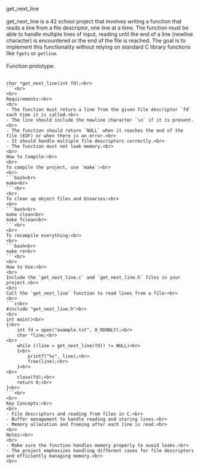 get_next_line<br>
<br>
get_next_line is a 42 school project that involves writing a function that reads a line from a file descriptor, one line at a time. The function must be able to handle multiple lines of input, reading until the end of a line (newline character) is encountered or the end of the file is reached. The goal is to implement this functionality without relying on standard C library functions like `fgets` or `getline`.<br>
<br>
Function prototype:<br>
<br>
```c<br>
char *get_next_line(int fd);<br>
```<br>
<br>
Requirements:<br>
<br>
- The function must return a line from the given file descriptor `fd` each time it is called.<br>
- The line should include the newline character `\n` if it is present.<br>
- The function should return `NULL` when it reaches the end of the file (EOF) or when there is an error.<br>
- It should handle multiple file descriptors correctly.<br>
- The function must not leak memory.<br>
<br>
How to Compile:<br>
<br>
To compile the project, use `make`:<br>
<br>
```bash<br>
make<br>
```<br>
<br>
To clean up object files and binaries:<br>
<br>
```bash<br>
make clean<br>
make fclean<br>
```<br>
<br>
To recompile everything:<br>
<br>
```bash<br>
make re<br>
```<br>
<br>
How to Use:<br>
<br>
Include the `get_next_line.c` and `get_next_line.h` files in your project.<br>
<br>
Call the `get_next_line` function to read lines from a file:<br>
<br>
```c<br>
#include "get_next_line.h"<br>
<br>
int main()<br>
{<br>
    int fd = open("example.txt", O_RDONLY);<br>
    char *line;<br>
<br>
    while ((line = get_next_line(fd)) != NULL)<br>
    {<br>
        printf("%s", line);<br>
        free(line);<br>
    }<br>
<br>
    close(fd);<br>
    return 0;<br>
}<br>
```<br>
<br>
Key Concepts:<br>
<br>
- File descriptors and reading from files in C.<br>
- Buffer management to handle reading and storing lines.<br>
- Memory allocation and freeing after each line is read.<br>
<br>
Notes:<br>
<br>
- Make sure the function handles memory properly to avoid leaks.<br>
- The project emphasizes handling different cases for file descriptors and efficiently managing memory.<br>
<br>
